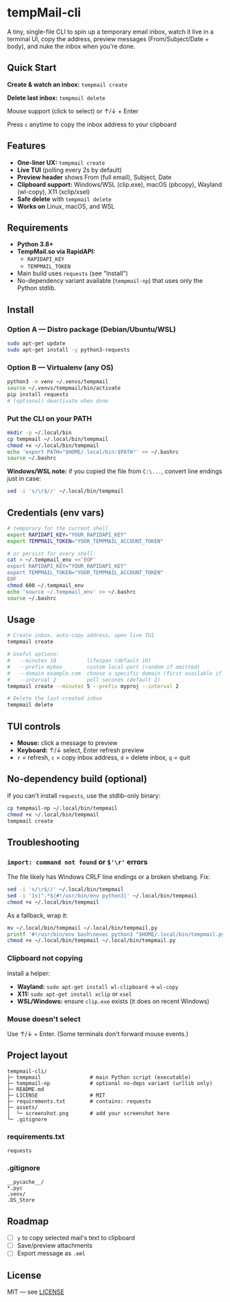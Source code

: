 # tempMail-cli

A tiny, single-file CLI to spin up a temporary email inbox, watch it live in a terminal UI, copy the address, preview messages (From/Subject/Date + body), and nuke the inbox when you're done.

## Quick Start

**Create & watch an inbox:** `tempmail create`

**Delete last inbox:** `tempmail delete`

Mouse support (click to select) or ↑/↓ + Enter

Press `c` anytime to copy the inbox address to your clipboard

## Features

- **One-liner UX:** `tempmail create`
- **Live TUI** (polling every 2s by default)
- **Preview header** shows From (full email), Subject, Date
- **Clipboard support:** Windows/WSL (clip.exe), macOS (pbcopy), Wayland (wl-copy), X11 (xclip/xsel)
- **Safe delete** with `tempmail delete`
- **Works on** Linux, macOS, and WSL

## Requirements

- **Python 3.8+**
- **TempMail.so via RapidAPI:**
  - `RAPIDAPI_KEY`
  - `TEMPMAIL_TOKEN`
- Main build uses `requests` (see "Install")
- No-dependency variant available (`tempmail-np`) that uses only the Python stdlib.

## Install

### Option A — Distro package (Debian/Ubuntu/WSL)
```bash
sudo apt-get update
sudo apt-get install -y python3-requests
```

### Option B — Virtualenv (any OS)
```bash
python3 -m venv ~/.venvs/tempmail
source ~/.venvs/tempmail/bin/activate
pip install requests
# (optional) deactivate when done
```

### Put the CLI on your PATH
```bash
mkdir -p ~/.local/bin
cp tempmail ~/.local/bin/tempmail
chmod +x ~/.local/bin/tempmail
echo 'export PATH="$HOME/.local/bin:$PATH"' >> ~/.bashrc
source ~/.bashrc
```

**Windows/WSL note:** if you copied the file from `C:\...`, convert line endings just in case:
```bash
sed -i 's/\r$//' ~/.local/bin/tempmail
```

## Credentials (env vars)

```bash
# temporary for the current shell
export RAPIDAPI_KEY="YOUR_RAPIDAPI_KEY"
export TEMPMAIL_TOKEN="YOUR_TEMPMAIL_ACCOUNT_TOKEN"

# or persist for every shell:
cat > ~/.tempmail_env <<'EOF'
export RAPIDAPI_KEY="YOUR_RAPIDAPI_KEY"
export TEMPMAIL_TOKEN="YOUR_TEMPMAIL_ACCOUNT_TOKEN"
EOF
chmod 600 ~/.tempmail_env
echo 'source ~/.tempmail_env' >> ~/.bashrc
source ~/.bashrc
```

## Usage

```bash
# Create inbox, auto-copy address, open live TUI
tempmail create

# Useful options:
#   --minutes 10          lifespan (default 10)
#   --prefix mybox        custom local-part (random if omitted)
#   --domain example.com  choose a specific domain (first available if omitted)
#   --interval 2          poll seconds (default 2)
tempmail create --minutes 5 --prefix myproj --interval 2

# Delete the last-created inbox
tempmail delete
```

## TUI controls

- **Mouse:** click a message to preview
- **Keyboard:** ↑/↓ select, Enter refresh preview
- `r` = refresh, `c` = copy inbox address, `d` = delete inbox, `q` = quit

## No-dependency build (optional)

If you can't install `requests`, use the stdlib-only binary:

```bash
cp tempmail-np ~/.local/bin/tempmail
chmod +x ~/.local/bin/tempmail
tempmail create
```

## Troubleshooting

### `import: command not found` or `$'\r'` errors
The file likely has Windows CRLF line endings or a broken shebang. Fix:

```bash
sed -i 's/\r$//' ~/.local/bin/tempmail
sed -i '1s|^.*$|#!/usr/bin/env python3|' ~/.local/bin/tempmail
chmod +x ~/.local/bin/tempmail
```

As a fallback, wrap it:
```bash
mv ~/.local/bin/tempmail ~/.local/bin/tempmail.py
printf '#!/usr/bin/env bash\nexec python3 "$HOME/.local/bin/tempmail.py" "$@"\n' > ~/.local/bin/tempmail
chmod +x ~/.local/bin/tempmail ~/.local/bin/tempmail.py
```

### Clipboard not copying
Install a helper:
- **Wayland:** `sudo apt-get install wl-clipboard` → `wl-copy`
- **X11:** `sudo apt-get install xclip` or `xsel`
- **WSL/Windows:** ensure `clip.exe` exists (it does on recent Windows)

### Mouse doesn't select
Use ↑/↓ + Enter. (Some terminals don't forward mouse events.)

## Project layout

```
tempmail-cli/
├─ tempmail                # main Python script (executable)
├─ tempmail-np             # optional no-deps variant (urllib only)
├─ README.md
├─ LICENSE                 # MIT
├─ requirements.txt        # contains: requests
├─ assets/
│  └─ screenshot.png       # add your screenshot here
└─ .gitignore
```

### requirements.txt
```
requests
```

### .gitignore
```
__pycache__/
*.pyc
.venv/
.DS_Store
```

## Roadmap

- [ ] `y` to copy selected mail's text to clipboard
- [ ] Save/preview attachments
- [ ] Export message as `.eml`

## License

MIT — see [LICENSE](LICENSE)